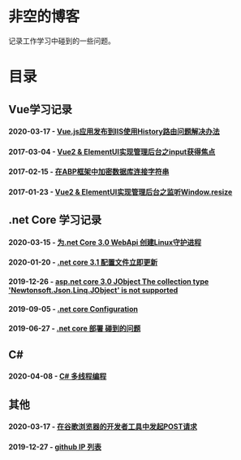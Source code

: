 # 非空的博客
记录工作学习中碰到的一些问题。

# 目录
## Vue学习记录

#### 2020-03-17 - [Vue.js应用发布到IIS使用History路由问题解决办法](https://github.com/ren8179/blog/issues/11)
#### 2017-03-04 - [Vue2 & ElementUI实现管理后台之input获得焦点](https://github.com/ren8179/blog/issues/3)
#### 2017-02-15 - [在ABP框架中加密数据库连接字符串](https://github.com/ren8179/blog/issues/2)
#### 2017-01-23 - [Vue2 & ElementUI实现管理后台之监听Window.resize](https://github.com/ren8179/blog/issues/1)

## .net Core 学习记录

#### 2020-03-15 - [为.net Core 3.0 WebApi 创建Linux守护进程](https://github.com/ren8179/blog/issues/10)
#### 2020-01-20 - [.net core 3.1 配置文件立即更新](https://github.com/ren8179/blog/issues/9)
#### 2019-12-26 - [asp.net core 3.0 JObject The collection type 'Newtonsoft.Json.Linq.JObject' is not supported](https://github.com/ren8179/blog/issues/8)
#### 2019-09-05 - [.net core Configuration](https://github.com/ren8179/blog/issues/6)
#### 2019-06-27 - [.net core 部署 碰到的问题](https://github.com/ren8179/blog/issues/5)

## C#

#### 2020-04-08 - [C# 多线程编程](https://github.com/ren8179/blog/issues/13)

## 其他

#### 2020-03-17 - [在谷歌浏览器的开发者工具中发起POST请求](https://github.com/ren8179/blog/issues/12)
#### 2019-12-27 - [github IP 列表](https://github.com/ren8179/blog/issues/7)
